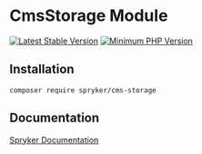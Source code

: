 # CmsStorage Module
[![Latest Stable Version](https://poser.pugx.org/spryker/cms-storage/v/stable.svg)](https://packagist.org/packages/spryker/cms-storage)
[![Minimum PHP Version](https://img.shields.io/badge/php-%3E%3D%208.2-8892BF.svg)](https://php.net/)

## Installation

```
composer require spryker/cms-storage
```

## Documentation

[Spryker Documentation](https://spryker.github.io)
